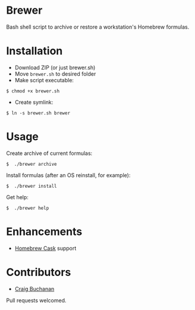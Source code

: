 Brewer
==

Bash shell script to archive or restore a workstation's Homebrew formulas.

Installation
===

 - Download ZIP (or just brewer.sh)
 - Move `brewer.sh` to desired folder
 - Make script executable:

`$ chmod +x brewer.sh`

- Create symlink:

`$ ln -s brewer.sh brewer`

Usage
===

Create archive of current formulas:

`$	./brewer archive`

Install formulas (after an OS reinstall, for example):

`$	./brewer install`

Get help:

`$	./brewer help`

Enhancements
===
- [Homebrew Cask](https://github.com/caskroom/homebrew-cask) support

Contributors
===
- [Craig Buchanan](https://github.com/craibuc)

Pull requests welcomed.